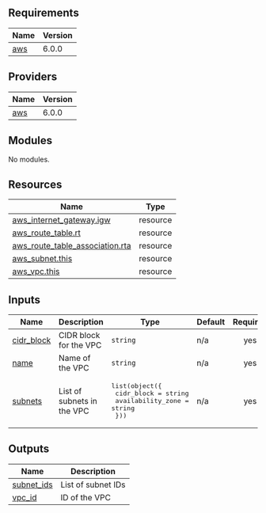## Requirements

| Name | Version |
|------|---------|
| <a name="requirement_aws"></a> [aws](#requirement\_aws) | 6.0.0 |

## Providers

| Name | Version |
|------|---------|
| <a name="provider_aws"></a> [aws](#provider\_aws) | 6.0.0 |

## Modules

No modules.

## Resources

| Name | Type |
|------|------|
| [aws_internet_gateway.igw](https://registry.terraform.io/providers/hashicorp/aws/6.0.0/docs/resources/internet_gateway) | resource |
| [aws_route_table.rt](https://registry.terraform.io/providers/hashicorp/aws/6.0.0/docs/resources/route_table) | resource |
| [aws_route_table_association.rta](https://registry.terraform.io/providers/hashicorp/aws/6.0.0/docs/resources/route_table_association) | resource |
| [aws_subnet.this](https://registry.terraform.io/providers/hashicorp/aws/6.0.0/docs/resources/subnet) | resource |
| [aws_vpc.this](https://registry.terraform.io/providers/hashicorp/aws/6.0.0/docs/resources/vpc) | resource |

## Inputs

| Name | Description | Type | Default | Required |
|------|-------------|------|---------|:--------:|
| <a name="input_cidr_block"></a> [cidr\_block](#input\_cidr\_block) | CIDR block for the VPC | `string` | n/a | yes |
| <a name="input_name"></a> [name](#input\_name) | Name of the VPC | `string` | n/a | yes |
| <a name="input_subnets"></a> [subnets](#input\_subnets) | List of subnets in the VPC | <pre>list(object({<br/>    cidr_block        = string<br/>    availability_zone = string<br/>  }))</pre> | n/a | yes |

## Outputs

| Name | Description |
|------|-------------|
| <a name="output_subnet_ids"></a> [subnet\_ids](#output\_subnet\_ids) | List of subnet IDs |
| <a name="output_vpc_id"></a> [vpc\_id](#output\_vpc\_id) | ID of the VPC |
